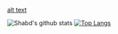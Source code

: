 [alt text](header.png)

![Shabd's github stats](https://github-readme-stats.vercel.app/api?username=ShabdVeyyakula&show_icons=true)
[![Top Langs](https://github-readme-stats.vercel.app/api/top-langs/?username=ShabdVeyyakula&layout=compact)](https://github.com/ShabdVeyyakula/github-readme-stats&theme=synthwave)


